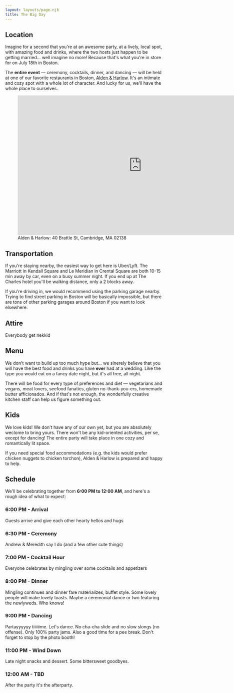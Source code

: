 ```yaml
---
layout: layouts/page.njk
title: The Big Day
---
```

## Location

Imagine for a second that you're at an awesome party, at a lively, local spot, with amazing food and drinks, where the two hosts just happen to be getting married... well imagine no more! Because that's what you're in store for on July 18th in Boston. 

The **entire event** — ceremony, cocktails, dinner, and dancing — will be held at one of our favorite restaurants in Boston, [Alden & Harlow](http://www.aldenharlow.com/). It's an intimate and cozy spot with a whole lot of character. And lucky for us, we'll have the whole place to ourselves. 

<figure>
    <iframe src="https://www.google.com/maps/embed?pb=!1m18!1m12!1m3!1d2947.5428998188754!2d-71.12359168454327!3d42.373579879186!2m3!1f0!2f0!3f0!3m2!1i1024!2i768!4f13.1!3m3!1m2!1s0x89e37768306eba37%3A0xa3a498bf2ae4121d!2sAlden%20%26%20Harlow!5e0!3m2!1sen!2sus!4v1583016005899!5m2!1sen!2sus" width="792" height="446" frameborder="0" style="border:0;" allowfullscreen=""></iframe>
    <figcaption>Alden & Harlow: 40 Brattle St, Cambridge, MA 02138<figcaption>
</figure>

## Transportation

If you're staying nearby, the easiest way to get here is Uber/Lyft. The Marriott in Kendall Square and Le Meridian in Crental Square are both 10-15 min away by car, even on a busy summer night. If you end up at The Charles hotel you'll be walking distance, only a 2 blocks away.

If you're driving in, we would recommend using the parking garage nearby. Trying to find street parking in Boston will be basically impossible, but there are tons of other parking garages around Boston if you want to look elsewhere. 

## Attire

Everybody get nekkid

## Menu

We don't want to build up too much hype but... we sinerely believe that you will have the best food and drinks you have **ever** had at a wedding. Like the type you would eat on a fancy date night, but it's all free, all night. 

There will be food for every type of preferences and diet — vegetarians and vegans, meat lovers, seefood fanatics, gluten no-thank-you-ers, homemade butter afficionados. And if that's not enough, the wonderfully creative kitchen staff can help us figure something out. 

## Kids

We love kids! We don't have any of our own yet, but you are absolutely weclome to bring yours. There won't be any kid-oriented activities, per se, except for dancing! The entire party will take place in one cozy and romantically lit space.  

If you need special food accommodations (e.g. the kids would prefer chicken nuggets to chicken torchon), Alden & Harlow is prepared and happy to help.

## Schedule

We'll be celebrating together from **6:00 PM to 12:00 AM**, and here's a rough idea of what to expect:

### 6:00 PM - Arrival

Guests arrive and give each other hearty hellos and hugs

### 6:30 PM - Ceremony

Andrew & Meredith say I do (and a few other cute things)

### 7:00 PM - Cocktail Hour

Everyone celebrates by mingling over some cocktails and appetizers

### 8:00 PM - Dinner

Mingling continues and dinner fare materializes, buffet style. Some lovely people will make lovely toasts. Maybe a ceremonial dance or two featuring the newlyweds. Who knows! 

### 9:00 PM - Dancing

Partayyyyyy tiiiiiime. Let's dance. No cha-cha slide and no slow slongs (no offense). Only 100% party jams. Also a good time for a pee break. Don't forget to stop by the photo booth!

### 11:00 PM - Wind Down

Late night snacks and dessert. Some bittersweet goodbyes. 

### 12:00 AM - TBD

After the party it's the afterparty.
